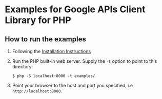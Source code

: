 # Examples for Google APIs Client Library for PHP #

## How to run the examples ##

1. Following the [Installation Instructions](../README.md#installation)
1. Run the PHP built-in web server. Supply the `-t` option to point to this directory:

    ```
    $ php -S localhost:8000 -t examples/
    ```

1. Point your browser to the host and port you specified, i.e `http://localhost:8000`.

